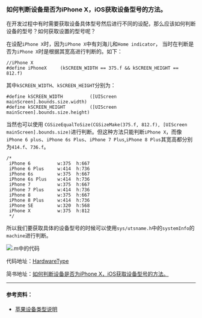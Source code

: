 
###  如何判断设备是否为iPhone X，iOS获取设备型号的方法。
 在开发过程中有时需要获取设备具体型号然后进行不同的设配，那么应该如何判断设备的型号？如何获取设置的型号呢？

 在设配`iPhone X`时，因为`iPhone X`中有刘海儿和`Home indicator`， 当时在判断是否为`iPhone X`时是根据其宽高进行判断的。如下：

```
//iPhone X
#define iPhoneX     (kSCREEN_WIDTH == 375.f && kSCREEN_HEIGHT == 812.f)
```
 其中`kSCREEN_WIDTH`、`kSCREEN_HEIGHT`分别为：

```
#define kSCREEN_WIDTH          ([UIScreen mainScreen].bounds.size.width)
#define kSCREEN_HEIGHT         ([UIScreen mainScreen].bounds.size.height)
```
当然也可以使用 `CGSizeEqualToSize(CGSizeMake(375.f, 812.f), [UIScreen mainScreen].bounds.size)`进行判断。但这种方法只能判断`iPhone X`，而像`iPhone 6 plus`、`iPhone 6s Plus`、`iPhone 7 Plus`,`iPhone 8 Plus`其宽高都分别为`414.f`、`736.f`。

```
/*
 iPhone 6          w:375  h:667
 iPhone 6 Plus     w:414  h:736
 iPhone 6s         w:375  h:667
 iPhone 6s Plus    w:414  h:736
 iPhone 7          w:375  h:667
 iPhone 7 Plus     w:414  h:736
 iPhone 8          w:375  h:667
 iPhone 8 Plus     w:414  h:736
 iPhone SE         w:320  h:568
 iPhone X          w:375  h:812
 */
```

所以我们要获取具体的设备型号的时候可以使用`sys/utsname.h`中的`systemInfo`的`machine`进行判断。

![.m中的代码](http://upload-images.jianshu.io/upload_images/1388397-f3be3dce72ee1e16.png?imageMogr2/auto-orient/strip%7CimageView2/2/w/1240)

 代码地址：[HardwareType](https://www.theiphonewiki.com/wiki/Models)
 
 简书地址：[如何判断设备是否为iPhone X，iOS获取设备型号的方法。](http://www.jianshu.com/p/d40d701889a6)

------------------


#### 参考资料：
- [苹果设备类型说明](https://www.theiphonewiki.com/wiki/Models)
